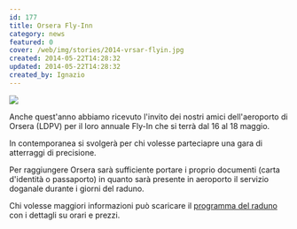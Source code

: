 ```yaml
---
id: 177
title: Orsera Fly-Inn
category: news
featured: 0
cover: /web/img/stories/2014-vrsar-flyin.jpg
created: 2014-05-22T14:28:32
updated: 2014-05-22T14:28:32
created_by: Ignazio
---
```


<img class="float-start mr-3 w-[300px]" src="/web/img/stories/2014-vrsar-flyin.jpg"/>

Anche quest'anno abbiamo ricevuto l'invito dei nostri amici dell'aeroporto di Orsera (LDPV) per il loro annuale Fly-In che si terrà dal 16 al 18 maggio.

In contemporanea si svolgerà per chi volesse parteciapre una gara di atterraggi di precisione.

Per raggiungere Orsera sarà sufficiente portare i proprio documenti (carta d'identità o passaporto) in quanto sarà presente in aeroporto il servizio doganale durante i giorni del raduno.

Chi volesse maggiori informazioni può scaricare il
<a href="https://www.baialupo.com/docs/2014-vrsar-flyin.pdf" target="_blank">programma del raduno</a> con i dettagli su orari e prezzi.

